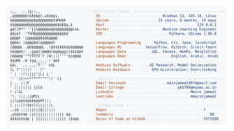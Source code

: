 <picture>
  <source srcset="https://raw.githubusercontent.com/mmazinjameel/mmazinjameel/main/dark_mode.svg?v=1748124536" media="(prefers-color-scheme: dark)">
  <img src="https://raw.githubusercontent.com/mmazinjameel/mmazinjameel/main/light_mode.svg?v=1748124536">
</picture>
